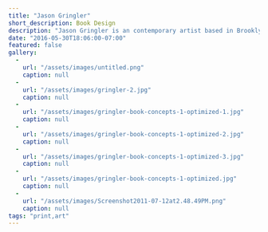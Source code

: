 ```yaml
---
title: "Jason Gringler"
short_description: Book Design
description: "Jason Gringler is an contemporary artist based in Brooklyn. This project involved the design and development of a new website, in addition to a monograph of his work which was produced by Galerie Stephan Roepke in Germany."
date: "2016-05-30T18:06:00-07:00"
featured: false
gallery:
  -
    url: "/assets/images/untitled.png"
    caption: null
  -
    url: "/assets/images/gringler-2.jpg"
    caption: null
  -
    url: "/assets/images/gringler-book-concepts-1-optimized-1.jpg"
    caption: null
  -
    url: "/assets/images/gringler-book-concepts-1-optimized-2.jpg"
    caption: null
  -
    url: "/assets/images/gringler-book-concepts-1-optimized-3.jpg"
    caption: null
  -
    url: "/assets/images/gringler-book-concepts-1-optimized.jpg"
    caption: null
  -
    url: "/assets/images/Screenshot2011-07-12at2.48.49PM.png"
    caption: null
tags: "print,art"
---
```

